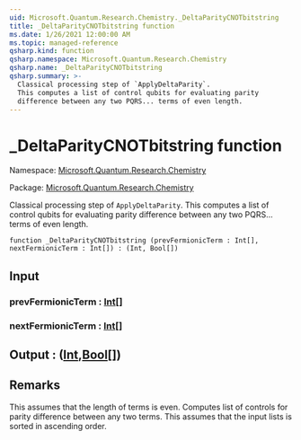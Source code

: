 ```yaml
---
uid: Microsoft.Quantum.Research.Chemistry._DeltaParityCNOTbitstring
title: _DeltaParityCNOTbitstring function
ms.date: 1/26/2021 12:00:00 AM
ms.topic: managed-reference
qsharp.kind: function
qsharp.namespace: Microsoft.Quantum.Research.Chemistry
qsharp.name: _DeltaParityCNOTbitstring
qsharp.summary: >-
  Classical processing step of `ApplyDeltaParity`.
  This computes a list of control qubits for evaluating parity
  difference between any two PQRS... terms of even length.
---
```


# _DeltaParityCNOTbitstring function

Namespace: [Microsoft.Quantum.Research.Chemistry](xref:Microsoft.Quantum.Research.Chemistry)

Package: [Microsoft.Quantum.Research.Chemistry](https://nuget.org/packages/Microsoft.Quantum.Research.Chemistry)


Classical processing step of `ApplyDeltaParity`.This computes a list of control qubits for evaluating paritydifference between any two PQRS... terms of even length.

```qsharp
function _DeltaParityCNOTbitstring (prevFermionicTerm : Int[], nextFermionicTerm : Int[]) : (Int, Bool[])
```


## Input

### prevFermionicTerm : [Int](xref:microsoft.quantum.lang-ref.int)[]




### nextFermionicTerm : [Int](xref:microsoft.quantum.lang-ref.int)[]





## Output : ([Int](xref:microsoft.quantum.lang-ref.int),[Bool](xref:microsoft.quantum.lang-ref.bool)[])



## Remarks

This assumes that the length of terms is even.Computes list of controls for parity difference between any two terms.This assumes that the input lists is sorted in ascending order.